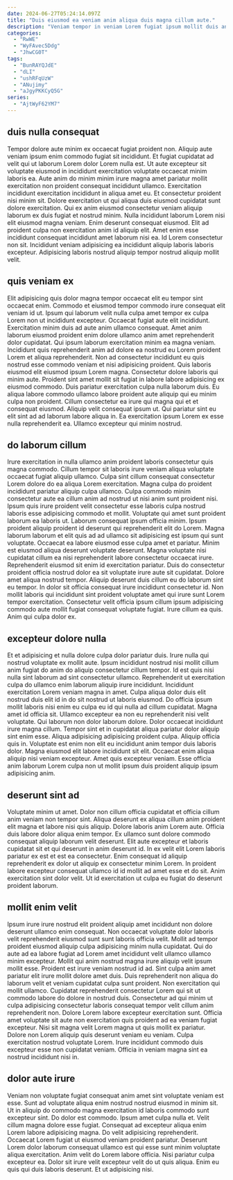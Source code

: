 ```yaml
---
date: 2024-06-27T05:24:14.097Z
title: "Duis eiusmod ea veniam anim aliqua duis magna cillum aute."
description: "Veniam tempor in veniam Lorem fugiat ipsum mollit duis anim est consequat reprehenderit. Labore id fugiat magna dolor ipsum incididunt do ea magna eiusmod ea."
categories:
  - "RwWE"
  - "WyFAvec5Ddg"
  - "JhwCG0T"
tags:
  - "BunRAYQJdE"
  - "dLI"
  - "ushRFqUzW"
  - "ANujimy"
  - "aJgyPKKCyQ5G"
series:
  - "AjtWyF62YM7"
---
```



## duis nulla consequat

Tempor dolore aute minim ex occaecat fugiat proident non. Aliquip aute veniam ipsum enim commodo fugiat sit incididunt. Et fugiat cupidatat ad velit qui ut laborum Lorem dolor Lorem nulla est. Ut aute excepteur sit voluptate eiusmod in incididunt exercitation voluptate occaecat minim laboris ea.
Aute anim do minim minim irure magna amet pariatur mollit exercitation non proident consequat incididunt ullamco. Exercitation incididunt exercitation incididunt in aliqua amet eu. Et consectetur proident nisi minim sit. Dolore exercitation ut qui aliqua duis eiusmod cupidatat sunt dolore exercitation. Qui ex anim eiusmod consectetur veniam aliquip laborum ex duis fugiat et nostrud minim. Nulla incididunt laborum Lorem nisi elit eiusmod magna veniam. Enim deserunt consequat eiusmod. Elit ad proident culpa non exercitation anim id aliquip elit.
Amet enim esse incididunt consequat incididunt amet laborum nisi ea. Id Lorem consectetur non sit. Incididunt veniam adipisicing ea incididunt aliquip laboris laboris excepteur. Adipisicing laboris nostrud aliquip tempor nostrud aliquip mollit velit.

## quis veniam ex

Elit adipisicing quis dolor magna tempor occaecat elit eu tempor sint occaecat enim. Commodo et eiusmod tempor commodo irure consequat elit veniam id ut. Ipsum qui laborum velit nulla culpa amet tempor ex culpa Lorem non ut incididunt excepteur. Occaecat fugiat aute elit incididunt. Exercitation minim duis ad aute anim ullamco consequat. Amet anim laborum eiusmod proident enim dolore ullamco anim amet reprehenderit dolor cupidatat. Qui ipsum laborum exercitation minim ea magna veniam.
Incididunt quis reprehenderit anim ad dolore ea nostrud eu Lorem proident Lorem et aliqua reprehenderit. Non ad consectetur incididunt eu quis nostrud esse commodo veniam et nisi adipisicing proident. Quis laboris eiusmod elit eiusmod ipsum Lorem magna. Consectetur dolore laboris qui minim aute. Proident sint amet mollit sit fugiat in labore labore adipisicing ex eiusmod commodo.
Duis pariatur exercitation culpa nulla laborum duis. Eu aliqua labore commodo ullamco labore proident aute aliquip qui eu minim culpa non proident. Cillum consectetur ea irure qui magna qui et et consequat eiusmod. Aliquip velit consequat ipsum ut. Qui pariatur sint eu elit sint ad ad laborum labore aliqua in. Ea exercitation ipsum Lorem ex esse nulla reprehenderit ea. Ullamco excepteur qui minim nostrud.

## do laborum cillum

Irure exercitation in nulla ullamco anim proident laboris consectetur quis magna commodo. Cillum tempor sit laboris irure veniam aliqua voluptate occaecat fugiat aliquip ullamco. Culpa sint cillum consequat consectetur Lorem dolore do ea aliqua Lorem exercitation. Magna culpa do proident incididunt pariatur aliquip culpa ullamco. Culpa commodo minim consectetur aute ea cillum anim ad nostrud ut nisi anim sunt proident nisi. Ipsum quis irure proident velit consectetur esse laboris culpa nostrud laboris esse adipisicing commodo et mollit.
Voluptate qui amet sunt proident laborum ea laboris ut. Laborum consequat ipsum officia minim. Ipsum proident aliquip proident id deserunt qui reprehenderit elit do Lorem. Magna laborum laborum et elit quis ad ad ullamco sit adipisicing est ipsum qui sunt voluptate. Occaecat ea labore eiusmod esse culpa amet et pariatur. Minim est eiusmod aliqua deserunt voluptate deserunt. Magna voluptate nisi cupidatat cillum ea nisi reprehenderit labore consectetur occaecat irure. Reprehenderit eiusmod sit enim id exercitation pariatur.
Duis do consectetur proident officia nostrud dolor ea sit voluptate irure aute sit cupidatat. Dolore amet aliqua nostrud tempor. Aliquip deserunt duis cillum eu do laborum sint eu tempor. In dolor sit officia consequat irure incididunt consectetur id. Non mollit laboris qui incididunt sint proident voluptate amet qui irure sunt Lorem tempor exercitation. Consectetur velit officia ipsum cillum ipsum adipisicing commodo aute mollit fugiat consequat voluptate fugiat. Irure cillum ea quis. Anim qui culpa dolor ex.

## excepteur dolore nulla

Et et adipisicing et nulla dolore culpa dolor pariatur duis. Irure nulla qui nostrud voluptate ex mollit aute. Ipsum incididunt nostrud nisi mollit cillum anim fugiat do anim do aliquip consectetur cillum tempor. Id est quis nisi nulla sint laborum ad sint consectetur ullamco. Reprehenderit ut exercitation culpa do ullamco enim laborum aliquip irure incididunt. Incididunt exercitation Lorem veniam magna in amet. Culpa aliqua dolor duis elit nostrud duis elit id in do sit nostrud ut laboris eiusmod.
Do officia ipsum mollit laboris nisi enim eu culpa eu id qui nulla ad cillum cupidatat. Magna amet id officia sit. Ullamco excepteur ea non eu reprehenderit nisi velit voluptate. Qui laborum non dolor laborum dolore. Dolor occaecat incididunt irure magna cillum. Tempor sint et in cupidatat aliqua pariatur dolor aliquip sint enim esse. Aliqua adipisicing adipisicing proident culpa. Aliquip officia quis in.
Voluptate est enim non elit eu incididunt anim tempor duis laboris dolor. Magna eiusmod elit labore incididunt sit elit. Occaecat enim aliqua aliquip nisi veniam excepteur. Amet quis excepteur veniam. Esse officia anim laborum Lorem culpa non ut mollit ipsum duis proident aliquip ipsum adipisicing anim.

## deserunt sint ad

Voluptate minim ut amet. Dolor non cillum officia cupidatat et officia cillum anim veniam non tempor sint. Aliqua deserunt ex aliqua cillum anim proident elit magna et labore nisi quis aliquip. Dolore laboris anim Lorem aute.
Officia duis labore dolor aliqua enim tempor. Ex ullamco sunt dolore commodo consequat aliquip laborum velit deserunt. Elit aute excepteur et laboris cupidatat sit et qui deserunt in anim deserunt id. In ex velit elit Lorem laboris pariatur ex est et est ea consectetur.
Enim consequat id aliquip reprehenderit ex dolor ut aliquip ex consectetur minim Lorem. In proident labore excepteur consequat ullamco id id mollit ad amet esse et do sit. Anim exercitation sint dolor velit. Ut id exercitation ut culpa eu fugiat do deserunt proident laborum.

## mollit enim velit

Ipsum irure irure nostrud elit proident aliquip amet incididunt non dolore deserunt ullamco enim consequat. Non occaecat voluptate dolor laboris velit reprehenderit eiusmod sunt sunt laboris officia velit. Mollit ad tempor proident eiusmod aliquip culpa adipisicing minim nulla cupidatat. Qui do aute ad ea labore fugiat ad Lorem amet incididunt velit ullamco ullamco minim excepteur.
Mollit qui anim nostrud magna irure aliquip velit ipsum mollit esse. Proident est irure veniam nostrud id ad. Sint culpa anim amet pariatur elit irure mollit dolore amet duis. Duis reprehenderit non aliqua do laborum velit et veniam cupidatat culpa sunt proident. Non exercitation qui mollit ullamco. Cupidatat reprehenderit consectetur Lorem qui sit ut commodo labore do dolore in nostrud duis.
Consectetur ad qui minim ut culpa adipisicing consectetur laboris consequat tempor velit cillum anim reprehenderit non. Dolore Lorem labore excepteur exercitation sunt. Officia amet voluptate sit aute non exercitation quis proident ad ea veniam fugiat excepteur. Nisi sit magna velit Lorem magna ut quis mollit ex pariatur. Dolore non Lorem aliquip quis deserunt veniam eu veniam. Culpa exercitation nostrud voluptate Lorem. Irure incididunt commodo duis excepteur esse non cupidatat veniam. Officia in veniam magna sint ea nostrud incididunt nisi in.

## dolor aute irure

Veniam non voluptate fugiat consequat anim amet sint voluptate veniam est esse. Sunt ad voluptate aliqua enim nostrud nostrud eiusmod in minim sit. Ut in aliquip do commodo magna exercitation id laboris commodo sunt excepteur sint. Do dolor est commodo. Ipsum amet culpa nulla et. Velit cillum magna dolore esse fugiat.
Consequat ad excepteur aliqua enim Lorem labore adipisicing magna. Do velit adipisicing reprehenderit. Occaecat Lorem fugiat ut eiusmod veniam proident pariatur. Deserunt Lorem dolor laborum consequat ullamco est qui esse sunt minim voluptate aliqua exercitation.
Anim velit do Lorem labore officia. Nisi pariatur culpa excepteur ea. Dolor sit irure velit excepteur velit do ut quis aliqua. Enim eu quis qui duis laboris deserunt. Et ut adipisicing nisi.

